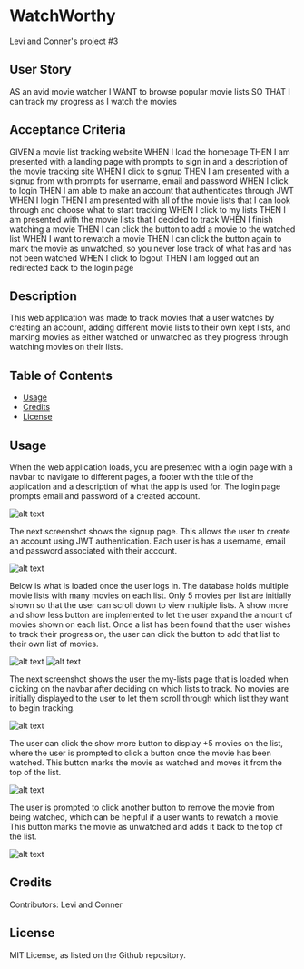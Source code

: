 # WatchWorthy
Levi and Conner's project #3

## User Story
AS an avid movie watcher
I WANT to browse popular movie lists
SO THAT I can track my progress as I watch the movies

## Acceptance Criteria
GIVEN a movie list tracking website
WHEN I load the homepage
THEN I am presented with a landing page with prompts to sign in and a description of the movie tracking site
WHEN I click to signup
THEN I am presented with a signup from with prompts for username, email and password
WHEN I click to login
THEN I am able to make an account that authenticates through JWT
WHEN I login
THEN I am presented with all of the movie lists that I can look through and choose what to start tracking
WHEN I click to my lists
THEN I am presented with the movie lists that I decided to track
WHEN I finish watching a movie
THEN I can click the button to add a movie to the watched list
WHEN I want to rewatch a movie
THEN I can click the button again to mark the movie as unwatched, so you never lose track of what has and has not been watched
WHEN I click to logout
THEN I am logged out an redirected back to the login page

## Description
This web application was made to track movies that a user watches by creating an account, adding different movie lists to their own kept lists, and marking movies as either watched or unwatched as they progress through watching movies on their lists.

## Table of Contents

- [Usage](#usage)
- [Credits](#credits)
- [License](#license)

## Usage

When the web application loads, you are presented with a login page with a navbar to navigate to different pages, a footer with the title of the application and a description of what the app is used for. The login page prompts email and password of a created account.

![alt text](./client/src/assets/images/screenshots/ScreenshotLogin.png)

The next screenshot shows the signup page. This allows the user to create an account using JWT authentication. Each user is has a username, email and password associated with their account.

![alt text](./client/src/assets/images/screenshots/ScreenshotSignup.png)

Below is what is loaded once the user logs in. The database holds multiple movie lists with many movies on each list. Only 5 movies per list are initially shown so that the user can scroll down to view multiple lists. A show more and show less button are implemented to let the user expand the amount of movies shown on each list. Once a list has been found that the user wishes to track their progress on, the user can click the button to add that list to their own list of movies.

![alt text](./client/src/assets/images/screenshots/ScreenshotAllLists1.png)
![alt text](./client/src/assets/images/screenshots/ScreenshotAllLists2.png)

The next screenshot shows the user the my-lists page that is loaded when clicking on the navbar after deciding on which lists to track. No movies are initially displayed to the user to let them scroll through which list they want to begin tracking.

![alt text](./client/src/assets/images/screenshots/ScreenshotShowAllMyLists.png)

The user can click the show more button to display +5 movies on the list, where the user is prompted to click a button once the movie has been watched. This button marks the movie as watched and moves it from the top of the list.

![alt text](./client/src/assets/images/screenshots/ScreenshotWatched.png)

The user is prompted to click another button to remove the movie from being watched, which can be helpful if a user wants to rewatch a movie. This button marks the movie as unwatched and adds it back to the top of the list.

![alt text](./client/src/assets/images/screenshots/ScreenshotUnWatch.png)

## Credits

Contributors: Levi and Conner

## License 

MIT License, as listed on the Github repository.
